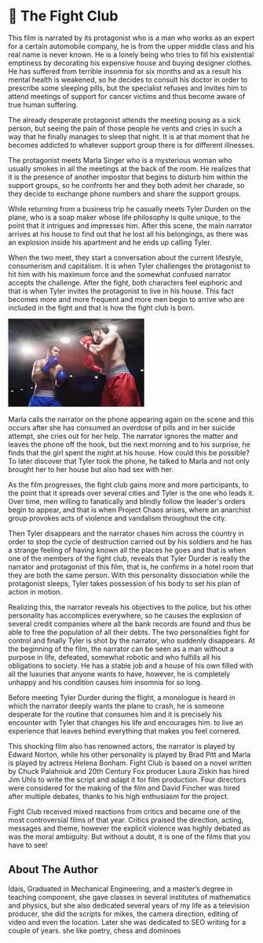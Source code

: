 # 🥊 The Fight Club

This film is narrated by its protagonist who is a man who works as an expert for a certain automobile company, he is from the upper middle class and his real name is never known. He is a lonely being who tries to fill his existential emptiness by decorating his expensive house and buying designer clothes. He has suffered from terrible insomnia for six months and as a result his mental health is weakened, so he decides to consult his doctor in order to prescribe some sleeping pills, but the specialist refuses and invites him to attend meetings of support for cancer victims and thus become aware of true human suffering.

The already desperate protagonist attends the meeting posing as a sick person, but seeing the pain of those people he vents and cries in such a way that he finally manages to sleep that night. It is at that moment that he becomes addicted to whatever support group there is for different illnesses.

The protagonist meets Marla Singer who is a mysterious woman who usually smokes in all the meetings at the back of the room. He realizes that it is the presence of another impostor that begins to disturb him within the support groups, so he confronts her and they both admit her charade, so they decide to exchange phone numbers and share the support groups.

While returning from a business trip he casually meets Tyler Durden on the plane, who is a soap maker whose life philosophy is quite unique, to the point that it intrigues and impresses him. After this scene, the main narrator arrives at his house to find out that he lost all his belongings, as there was an explosion inside his apartment and he ends up calling Tyler.

When the two meet, they start a conversation about the current lifestyle, consumerism and capitalism. It is when Tyler challenges the protagonist to hit him with his maximum force and the somewhat confused narrator accepts the challenge. After the fight, both characters feel euphoric and that is when Tyler invites the protagonist to live in his house. This fact becomes more and more frequent and more men begin to arrive who are included in the fight and that is how the fight club is born.

![The Fight Club](_static/images/the-fight-club/the_fight_club.png)

Marla calls the narrator on the phone appearing again on the scene and this occurs after she has consumed an overdose of pills and in her suicide attempt, she cries out for her help. The narrator ignores the matter and leaves the phone off the hook, but the next morning and to his surprise, he finds that the girl spent the night at his house. How could this be possible? To later discover that Tyler took the phone, he talked to Marla and not only brought her to her house but also had sex with her.

As the film progresses, the fight club gains more and more participants, to the point that it spreads over several cities and Tyler is the one who leads it. Over time, men willing to fanatically and blindly follow the leader's orders begin to appear, and that is when Project Chaos arises, where an anarchist group provokes acts of violence and vandalism throughout the city.

Then Tyler disappears and the narrator chases him across the country in order to stop the cycle of destruction carried out by his soldiers and he has a strange feeling of having known all the places he goes and that is when one of the members of the fight club, reveals that Tyler Durder is really the narrator and protagonist of this film, that is, he confirms in a hotel room that they are both the same person. With this personality dissociation while the protagonist sleeps, Tyler takes possession of his body to set his plan of action in motion.

Realizing this, the narrator reveals his objectives to the police, but his other personality has accomplices everywhere, so he causes the explosion of several credit companies where all the bank records are found and thus be able to free the population of all their debts. The two personalities fight for control and finally Tyler is shot by the narrator, who suddenly disappears.
At the beginning of the film, the narrator can be seen as a man without a purpose in life, defeated, somewhat robotic and who fulfills all his obligations to society. He has a stable job and a house of his own filled with all the luxuries that anyone wants to have, however, he is completely unhappy and his condition causes him insomnia for so long.

Before meeting Tyler Durder during the flight, a monologue is heard in which the narrator deeply wants the plane to crash, he is someone desperate for the routine that consumes him and it is precisely his encounter with Tyler that changes his life and encourages him. to live an experience that leaves behind everything that makes you feel cornered.

This shocking film also has renowned actors, the narrator is played by Edward Norton, while his other personality is played by Brad Pitt and Marla is played by actress Helena Bonham. Fight Club is based on a novel written by Chuck Palahniuk and 20th Century Fox producer Laura Ziskin has hired Jim Uhls to write the script and adapt it for film production. Four directors were considered for the making of the film and David Fincher was hired after multiple debates, thanks to his high enthusiasm for the project.

Fight Club received mixed reactions from critics and became one of the most controversial films of that year. Critics praised the direction, acting, messages and theme, however the explicit violence was highly debated as was the moral ambiguity. But without a doubt, it is one of the films that you have to see!

## About The Author

Idais, Graduated in Mechanical Engineering, and a master’s degree in teaching component, she gave classes in several institutes of mathematics and physics, but she also dedicated several years of my life as a television producer, she did the scripts for mikes, the camera direction, editing of video and even the location. Later she was dedicated to SEO writing for a couple of years. she like poetry, chess and dominoes
